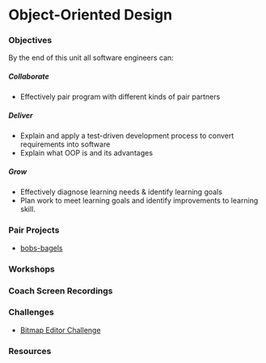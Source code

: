 # Object-Oriented Design

### Objectives
By the end of this unit all software engineers can:

##### Collaborate
  - Effectively pair program with different kinds of pair partners

##### Deliver
  - Explain and apply a test-driven development process to convert requirements into software
  - Explain what OOP is and its advantages

##### Grow
  - Effectively diagnose learning needs & identify learning goals
  - Plan work to meet learning goals and identify improvements to learning skill.

### Pair Projects

- [bobs-bagels](../../projects/bobs-bagels)

### Workshops

### Coach Screen Recordings

### Challenges
- [Bitmap Editor Challenge](https://github.com/digital-futures-academy/bitmap-editor-challenge)

### Resources
